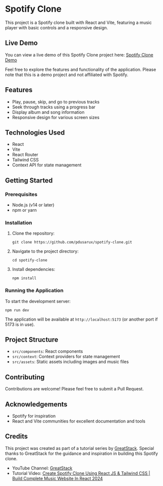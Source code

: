 # Spotify Clone

This project is a Spotify clone built with React and Vite, featuring a music player with basic controls and a responsive design.

## Live Demo

You can view a live demo of this Spotify Clone project here: [Spotify Clone Demo](https://pdusarux.github.io/spotify-clone/)

Feel free to explore the features and functionality of the application. Please note that this is a demo project and not affiliated with Spotify.

## Features

- Play, pause, skip, and go to previous tracks
- Seek through tracks using a progress bar
- Display album and song information
- Responsive design for various screen sizes

## Technologies Used

- React
- Vite
- React Router
- Tailwind CSS
- Context API for state management

## Getting Started

### Prerequisites

- Node.js (v14 or later)
- npm or yarn

### Installation

1. Clone the repository:

   ```
   git clone https://github.com/pdusarux/spotify-clone.git
   ```

2. Navigate to the project directory:

   ```
   cd spotify-clone
   ```

3. Install dependencies:
   ```
   npm install
   ```

### Running the Application

To start the development server:

```
npm run dev
```

The application will be available at `http://localhost:5173` (or another port if 5173 is in use).

## Project Structure

- `src/components`: React components
- `src/context`: Context providers for state management
- `src/assets`: Static assets including images and music files

## Contributing

Contributions are welcome! Please feel free to submit a Pull Request.

## Acknowledgements

- Spotify for inspiration
- React and Vite communities for excellent documentation and tools

## Credits

This project was created as part of a tutorial series by [GreatStack](https://www.youtube.com/@GreatStackDev). Special thanks to GreatStack for the guidance and inspiration in building this Spotify clone.

- YouTube Channel: [GreatStack](https://www.youtube.com/@GreatStackDev)
- Tutorial Video: [Create Spotify Clone Using React JS & Tailwind CSS | Build Complete Music Website In React 2024](https://www.youtube.com/watch?v=amFYvQK4huo)
